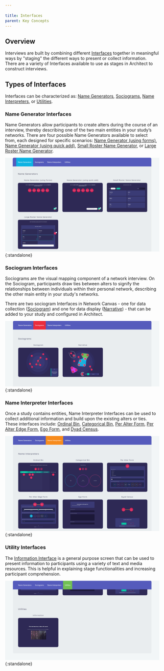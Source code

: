 ```yaml
---

title: Interfaces
parent: Key Concepts
---
```


## Overview

Interviews are built by combining different [Interfaces](../interface-documentation.md/) together in meaningful ways by "staging" the different ways to present or collect information. There are a variety of Interfaces available to use as stages in Architect to construct interviews.

## Types of Interfaces

Interfaces can be characterized as: [Name Generators](./#name-generator-interfaces), [Sociograms](./#sociogram-interfaces), [Name Interpreters](./#name-interpreter-interfaces), or [Utilities](./#utility-interfaces).

### Name Generator Interfaces

Name Generators allow participants to create alters during the course of an interview, thereby describing one of the two main entities in your study’s networks. There are four possible Name Generators available to select from, each designed for specific scenarios: [Name Generator (using forms)](../interface-documentation/name-generator.md), [Name Generator (using quick add)](../interface-documentation/name-generator.md), [Small Roster Name Generator](../interface-documentation/roster-name-generators.md), or [Large Roster Name Generator](../interface-documentation/roster-name-generators.md).

![Available Name Generator Interfaces in Architect](../../assets/img/key-concepts/interfaces/name-generators.png){:standalone}

### Sociogram Interfaces

Sociograms are the visual mapping component of a network interview. On the Sociogram, participants draw ties between alters to signify the relationships between individuals within their personal network, describing the other main entity in your study's networks.

There are two sociogram Interfaces in Network Canvas - one for data collection ([Sociogram](../interface-documentation/sociogram.md)) and one for data display ([Narrative](../interface-documentation/narrative.md)) - that can be added to your study and configured in Architect.

![Available Sociogram Interfaces in Architect](../../assets/img/key-concepts/interfaces/sociograms.png){:standalone}

### Name Interpreter Interfaces

Once a study contains entities, Name Interpreter Interfaces can be used to collect additional information and build upon the existing alters or ties. These interfaces include: [Ordinal Bin](../interface-documentation/ordinal-bin.md), [Categorical Bin](../interface-documentation/categorical-bin.md), [Per Alter Form](../interface-documentation/per-alter-form.md), [Per Alter Edge Form](../interface-documentation/per-alter-edge-form.md), [Ego Form](../interface-documentation/ego-form.md), and [Dyad Census](../interface-documentation/dyad-census.md).

![Available Name Interpreter Interfaces in Architect](../../assets/img/key-concepts/interfaces/name-interpreters.png){:standalone}

### Utility Interfaces

The [Information Interface](../interface-documentation/information.md) is a general purpose screen that can be used to present information to participants using a variety of text and media resources. This is helpful in explaining stage functionalities and increasing participant comprehension.

![Available Utility Interfaces in Architect](../../assets/img/key-concepts/interfaces/utilities.png){:standalone}

